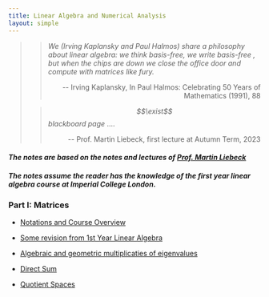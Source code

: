```yaml
---
title: Linear Algebra and Numerical Analysis
layout: simple
---
```


>>*We (Irving Kaplansky and Paul Halmos) share a philosophy about linear algebra: we think basis-free, we write basis-free , but when the chips are down we close the office door and compute with matrices like fury.*
>>
>><p align="right">-- Irving Kaplansky, In Paul Halmos: Celebrating 50 Years of Mathematics (1991), 88</p>
>
>>*$$\exist$$ blackboard page* ....
>>
>><p align="right">-- Prof. Martin Liebeck, first lecture at Autumn Term, 2023</p>

#### *The notes are based on the notes and lectures of [Prof. Martin Liebeck](https://www.ma.ic.ac.uk/~mwl/)*

#### *The notes assume the reader has the knowledge of the first year linear algebra course at Imperial College London.*

### Part I: Matrices

- [Notations and Course Overview](/study/Imperial_mathematics/year_2/Linear_Algebra_and_Numerical_Analysis/Part_I/1_Notations_and_Course_Overview)

- [Some revision from 1st Year Linear Algebra](/study/Imperial_mathematics/year_2/Linear_Algebra_and_Numerical_Analysis/Part_I/2_RevisionofYear1)

- [Algebraic and geometric multiplicaties of eigenvalues](/study/Imperial_mathematics/year_2/Linear_Algebra_and_Numerical_Analysis/Part_I/3_Algebraic_and_geometric_multiplicaties_of_eigenvalues)

- [Direct Sum](/study/Imperial_mathematics/year_2/Linear_Algebra_and_Numerical_Analysis/Part_I/4_Direct_Sum)

- [Quotient Spaces](/study/Imperial_mathematics/year_2/Linear_Algebra_and_Numerical_Analysis/Part_I/5_Quotient_Spaces)
